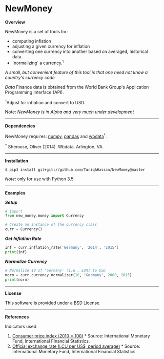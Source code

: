 NewMoney
========

**Overview**

NewMoney is a set of tools for:
- computing inflation
- adjusting a given currency for inflation
- converting one currency into another based on averaged, historical data.
- 'normalizing' a currency.<sup>1</sup>

*A small, but convenient feature of this tool is that one need not 
know a country's currency code*

*Data*
Finance data is obtained from the World Bank Group's 
Application Programming Interface (API).

<sup>1</sup>Adjust for inflation and convert to USD.

Note: *NewMoney is in Alpha and very much under development*

------------------------------------------------------------------------

**Dependencies**

NewMoney requires: [numpy], [pandas] and [wbdata]<sup>†</sup>.

<sup>†</sup> Sherouse, Oliver (2014). Wbdata. Arlington, VA. 

------------------------------------------------------------------------

**Installation**

`$ pip3 install git+git://github.com/TariqAHassan/NewMoney@master`

*Note*: only for use with Python 3.5.

------------------------------------------------------------------------

**Examples**

***Setup***
```python
# Import
from new_money.money import Currency

# Create an instance of the currency class
curr = Currency()
```

***Get Inflation Rate***
```python
inf = curr.inflation_rate('Germany', '2014', '2015')
print(inf)
```

***Normalize Currency***
```python
# Normalize 10 of 'Germany' (i.e., EUR) to USD
norm = curr.currency_normalizer(10, "Germany", 2000, 2015)
print(norm)
```


------------------------------------------------------------------------

**License**


This software is provided under a BSD License.

------------------------------------------------------------------------

**References**

Indicators used:

1. [Consumer price index (2010 = 100)]
       * Source: International Monetary Fund, International Financial Statistics.
2. [Official exchange rate (LCU per US$, period average)]
       * Source: International Monetary Fund, International Financial Statistics.


  [Consumer price index (2010 = 100)]: http://data.worldbank.org/indicator/FP.CPI.TOTL
  [Official exchange rate (LCU per US$, period average)]: http://data.worldbank.org/indicator/PA.NUS.FCRF
  [numpy]: http://www.numpy.org
  [pandas]: http://pandas.pydata.org
  [wbdata]: https://github.com/OliverSherouse/wbdata
  
